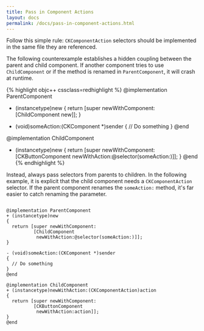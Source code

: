 ```yaml
---
title: Pass in Component Actions
layout: docs
permalink: /docs/pass-in-component-actions.html
---
```

Follow this simple rule: `CKComponentAction` selectors should be implemented in the same file they are referenced.

The following counterexample establishes a hidden coupling between the parent and child component. If another component tries to use `ChildComponent` or if the method is renamed in `ParentComponent`, it will crash at runtime.

{% highlight objc++ cssclass=redhighlight %}
@implementation ParentComponent
+ (instancetype)new
{
  return [super newWithComponent:[ChildComponent new]];
}

- (void)someAction:(CKComponent *)sender
{
  // Do something
}
@end

@implementation ChildComponent
+ (instancetype)new
{
  return [super newWithComponent:
          [CKButtonComponent
           newWithAction:@selector(someAction:)]];
}
@end
{% endhighlight %}

Instead, always pass selectors from parents to children. In the following example, it is explicit that the child component needs a `CKComponentAction` selector. If the parent component renames the `someAction:` method, it's far easier to catch renaming the parameter.

```objc++

@implementation ParentComponent
+ (instancetype)new
{
  return [super newWithComponent:
          [ChildComponent
           newWithAction:@selector(someAction:)]];
}

- (void)someAction:(CKComponent *)sender
{
  // Do something
}
@end

@implementation ChildComponent
+ (instancetype)newWithAction:(CKComponentAction)action
{
  return [super newWithComponent:
          [CKButtonComponent
           newWithAction:action]];
}
@end
```
